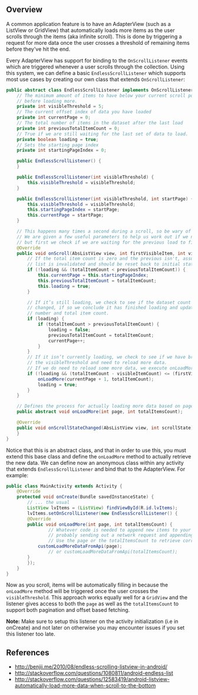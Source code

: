 ## Overview

A common application feature is to have an AdapterView (such as a ListView or GridView) that automatically loads more items as the user scrolls through the items (aka infinite scroll). This is done by triggering a request for more data once the user crosses a threshold of remaining items before they've hit the end. 

Every AdapterView has support for binding to the `OnScrollListener` events which are triggered whenever a user scrolls through the collection. Using this system, we can define a basic `EndlessScrollListener` which supports most use cases by creating our own class that extends `OnScrollListener`:

```java
public abstract class EndlessScrollListener implements OnScrollListener {
	// The minimum amount of items to have below your current scroll position
	// before loading more.
	private int visibleThreshold = 5;
	// The current offset index of data you have loaded
	private int currentPage = 0;
	// The total number of items in the dataset after the last load
	private int previousTotalItemCount = 0;
	// True if we are still waiting for the last set of data to load.
	private boolean loading = true;
	// Sets the starting page index
	private int startingPageIndex = 0;

	public EndlessScrollListener() {
	}

	public EndlessScrollListener(int visibleThreshold) {
		this.visibleThreshold = visibleThreshold;
	}

	public EndlessScrollListener(int visibleThreshold, int startPage) {
		this.visibleThreshold = visibleThreshold;
		this.startingPageIndex = startPage;
		this.currentPage = startPage;
	}

	// This happens many times a second during a scroll, so be wary of the code you place here.
	// We are given a few useful parameters to help us work out if we need to load some more data,
	// but first we check if we are waiting for the previous load to finish.
	@Override
	public void onScroll(AbsListView view, int firstVisibleItem, int visibleItemCount, int totalItemCount) {
		// If the total item count is zero and the previous isn't, assume the
		// list is invalidated and should be reset back to initial state
		if (!loading && (totalItemCount < previousTotalItemCount)) {
			this.currentPage = this.startingPageIndex;
			this.previousTotalItemCount = totalItemCount;
			this.loading = true;
		}

		// If it’s still loading, we check to see if the dataset count has
		// changed, if so we conclude it has finished loading and update the current page
		// number and total item count.
		if (loading) {
			if (totalItemCount > previousTotalItemCount) {
				loading = false;
				previousTotalItemCount = totalItemCount;
				currentPage++;
			}
		}
		// If it isn’t currently loading, we check to see if we have breached
		// the visibleThreshold and need to reload more data.
		// If we do need to reload some more data, we execute onLoadMore to fetch the data.
		if (!loading && (totalItemCount - visibleItemCount) <= (firstVisibleItem + visibleThreshold)) {
			onLoadMore(currentPage + 1, totalItemCount);
			loading = true;
		}
	}

	// Defines the process for actually loading more data based on page
	public abstract void onLoadMore(int page, int totalItemsCount);

	@Override
	public void onScrollStateChanged(AbsListView view, int scrollState) {
	}
}
```

Notice that this is an abstract class, and that in order to use this, you must extend this base class and define the `onLoadMore` method to actually retrieve the new data. We can define now an anonymous class within any activity that extends `EndlessScrollListener` and bind that to the AdapterView. For example:

```java
public class MainActivity extends Activity {
    @Override
    protected void onCreate(Bundle savedInstanceState) {
        // ... the usual 
        ListView lvItems = (ListView) findViewById(R.id.lvItems);
        lvItems.setOnScrollListener(new EndlessScrollListener() {
	    @Override
	    public void onLoadMore(int page, int totalItemsCount) {
                // Whatever code is needed to append new items to your AdapterView
                // probably sending out a network request and appending items to your adapter. 
                // Use the page or the totalItemsCount to retrieve correct data.
	        customLoadMoreDataFromApi(page); 
                // or customLoadMoreDataFromApi(totalItemsCount); 
	    }
        });
    }
}
```

Now as you scroll, items will be automatically filling in because the `onLoadMore` method will be triggered once the user crosses the `visibleThreshold`. This approach works equally well for a `GridView` and the listener gives access to both the `page` as well as the `totalItemsCount` to support both pagination and offset based fetching.

**Note:** Make sure to setup this listener on the activity initialization (i.e in onCreate) and not later on otherwise you may encounter issues if you set this listener too late.

## References

* <http://benjii.me/2010/08/endless-scrolling-listview-in-android/>
* <http://stackoverflow.com/questions/1080811/android-endless-list>
* <http://stackoverflow.com/questions/12583419/android-listview-automatically-load-more-data-when-scroll-to-the-bottom>